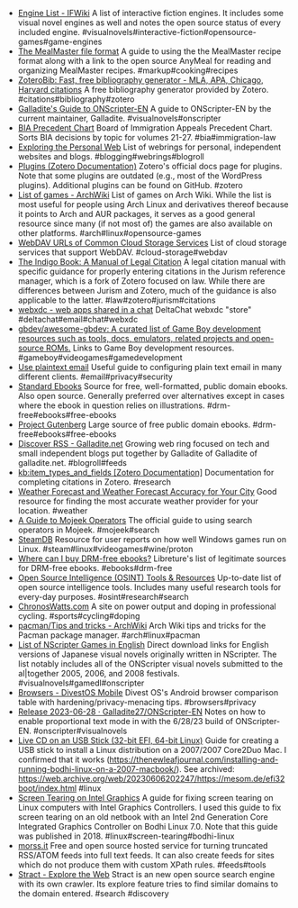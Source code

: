 - [Engine List - IFWiki](https://www.ifwiki.org/Engine_List) A list of interactive fiction engines. It includes some visual novel engines as well and notes the open source status of every included engine. #visualnovels#interactive-fiction#opensource-games#game-engines
- [The MealMaster file format](https://www.wedesoft.de/software/2020/07/07/mealmaster/) A guide to using the the MealMaster recipe format along with a link to the open source AnyMeal for reading and organizing MealMaster recipes. #markup#cooking#recipes
- [ZoteroBib: Fast, free bibliography generator - MLA, APA, Chicago, Harvard citations](https://zbib.org/) A free bibliography generator provided by Zotero. #citations#bibliography#zotero
- [Galladite's Guide to ONScripter-EN](https://galladite.net/~galladite/nscripter/guide/guidepages/index.html) A guide to ONScripter-EN by the current maintainer, Galladite. #visualnovels#onscripter
- [BIA Precedent Chart](https://www.justice.gov/eoir/bia-precedent-chart) Board of Immigration Appeals Precedent Chart. Sorts BIA decisions by topic for volumes 21-27. #bia#immigration-law
- [Exploring the Personal Web](https://foreverliketh.is/blog/exploring-the-personal-web/) List of webrings for personal, independent websites and blogs. #blogging#webrings#blogroll
- [Plugins (Zotero Documentation)](https://www.zotero.org/support/plugins) Zotero's official docs page for plugins. Note that some plugins are outdated (e.g., most of the WordPress plugins). Additional plugins can be found on GitHub. #zotero
- [List of games - ArchWiki](https://wiki.archlinux.org/title/List_of_games) List of games on Arch Wiki. While the list is most useful for people using Arch Linux and derivatives thereof because it points to Arch and AUR packages, it serves as a good general resource since many (if not most of) the games are also available on other platforms. #arch#linux#opensource-games
- [WebDAV URLs of Common Cloud Storage Services](https://community.cryptomator.org/t/webdav-urls-of-common-cloud-storage-services/75) List of cloud storage services that support WebDAV. #cloud-storage#webdav
- [The Indigo Book: A Manual of Legal Citation](https://juris-m.github.io/indigobook/) A legal citation manual with specific guidance for properly entering citations in the Jurism reference manager, which is a fork of Zotero focused on law. While there are differences between Jurism and Zotero, much of the guidance is also applicable to the latter. #law#zotero#jurism#citations
- [webxdc - web apps shared in a chat](https://webxdc.org/) DeltaChat webxdc "store" #deltachat#email#chat#webxdc
- [gbdev/awesome-gbdev: A curated list of Game Boy development resources such as tools, docs, emulators, related projects and open-source ROMs.](https://github.com/gbdev/awesome-gbdev) Links to Game Boy development resources. #gameboy#videogames#gamedevelopment
- [Use plaintext email](https://useplaintext.email/) Useful guide to configuring plain text email in many different clients. #email#privacy#security
- [Standard Ebooks](https://standardebooks.org/) Source for free, well-formatted, public domain ebooks. Also open source. Generally preferred over alternatives except in cases where the ebook in question relies on illustrations. #drm-free#ebooks#free-ebooks
- [Project Gutenberg](https://www.gutenberg.org/) Large source of free public domain ebooks. #drm-free#ebooks#free-ebooks
- [Discover RSS - Galladite.net](https://galladite.net/~galladite/discoverrss/) Growing web ring focused on tech and small independent blogs put together by Galladite of Galladite of galladite.net. #blogroll#feeds
- [kb:item_types_and_fields [Zotero Documentation]](https://www.zotero.org/support/kb/item_types_and_fields) Documentation for completing citations in Zotero. #research
- [Weather Forecast and Weather Forecast Accuracy for Your City](https://forecastadvisor.com/) Good resource for finding the most accurate weather provider for your location. #weather
- [A Guide to Mojeek Operators](https://blog.mojeek.com/2023/08/mojeek-operators-a-guide.html) The official guide to using search operators in Mojeek. #mojeek#search
- [SteamDB](https://steamdb.info/) Resource for user reports on how well Windows games run on Linux. #steam#linux#videogames#wine/proton
- [Where can I buy DRM-free ebooks?](https://libreture.com/bookshops/) Libreture's list of legitimate sources for DRM-free ebooks. #ebooks#drm-free
- [Open Source Intelligence (OSINT) Tools & Resources](https://osint.link/) Up-to-date list of open source intelligence tools. Includes many useful research tools for every-day purposes. #osint#research#search
- [ChronosWatts.com](https://www.chronoswatts.com/en) A site on power output and doping in professional cycling. #sports#cycling#doping
- [pacman/Tips and tricks - ArchWiki](https://wiki.archlinux.org/title/pacman/Tips_and_tricks) Arch Wiki tips and tricks for the Pacman package manager. #arch#linux#pacman
- [List of NScripter Games in English](https://kaisernet.org/onscripter/games.htm) Direct download links for English versions of Japanese visual novels originally written in NScripter. The list notably includes all of the ONScripter visual novels submitted to the al|together 2005, 2006, and 2008 festivals. #visualnovels#gamedl#onscripter
- [Browsers - DivestOS Mobile](https://divestos.org/pages/browsers) Divest OS's Android browser comparison table with hardening/privacy-menacing tips. #browsers#privacy
- [Release 2023-06-28 · Galladite27/ONScripter-EN](https://github.com/Galladite27/ONScripter-EN/releases/tag/2023-06-28) Notes on how to enable proportional text mode in with the 6/28/23 build of ONScripter-EN. #onscripter#visualnovels
- [Live CD on an USB Stick (32-bit EFI, 64-bit Linux)](https://mesom.de/efi32boot/index.html) Guide for creating a USB stick to install a Linux distribution on a 2007/2007 Core2Duo Mac. I confirmed that it works (https://thenewleafjournal.com/installing-and-running-bodhi-linux-on-a-2007-macbook/). See archived: https://web.archive.org/web/20230606202247/https://mesom.de/efi32boot/index.html #linux
- [Screen Tearing on Intel Graphics](https://web.archive.org/web/20230116115631/https://learnubuntumate.weebly.com/screen-tearing-on-intel-graphics.html#) A guide for fixing screen tearing on Linux computers with Intel Graphics Controllers. I used this guide to fix screen tearing on an old netbook with an Intel 2nd Generation Core Integrated Graphics Controller on Bodhi Linux 7.0. Note that this guide was published in 2018. #linux#screen-tearing#bodhi-linux
- [morss.it](https://morss.it/) Free and open source hosted service for turning truncated RSS/ATOM feeds into full text feeds. It can also create feeds for sites which do not produce them with custom XPath rules. #feeds#tools
- [Stract - Explore the Web](https://trystract.com/explore) Stract is an new open source search engine with its own crawler. Its explore feature tries to find similar domains to the domain entered. #search #discovery

